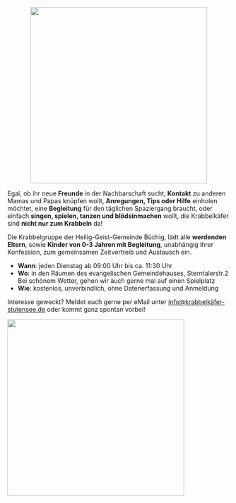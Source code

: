 <p align="center">
  <img src="https://user-images.githubusercontent.com/122925568/213773782-dc9f0e90-61d1-4252-b5a0-026d80e0b712.jpg" width=400 />
</p>

Egal, ob ihr neue **Freunde** in der Nachbarschaft sucht, **Kontakt** zu anderen Mamas und Papas knüpfen wollt, **Anregungen, Tips oder Hilfe** einholen möchtet, eine **Begleitung** für den täglichen Spaziergang braucht, oder einfach **singen, spielen, tanzen und blödsinmachen** wollt, die Krabbelkäfer sind **nicht nur zum Krabbeln** da!

Die Krabbelgruppe der Heilig-Geist-Gemeinde Büchig, lädt alle **werdenden Eltern**, sowie **Kinder von 0-3 Jahren mit Begleitung**, unabhängig ihrer Konfession, zum gemeinsamen Zeitvertreib und Austausch ein.

* **Wann**: jeden Dienstag ab 09:00 Uhr bis ca. 11:30 Uhr
* **Wo**: in den Räumen des evangelischen Gemeindehauses, Sterntalerstr.2  Bei schönem Wetter, gehen wir auch gerne mal auf einen Spielplatz
* **Wie**: kostenlos, unverbindlich, ohne Datenerfassung und Anmeldung

Interesse geweckt? Meldet euch gerne per eMail unter [info@krabbelkäfer-stutensee.de](mailto:mailto) oder kommt ganz spontan vorbei!


<img src="https://user-images.githubusercontent.com/122925568/213278720-48d028e8-bcf7-4126-bc5d-5cf90ca71a78.jpg" width=400 />
